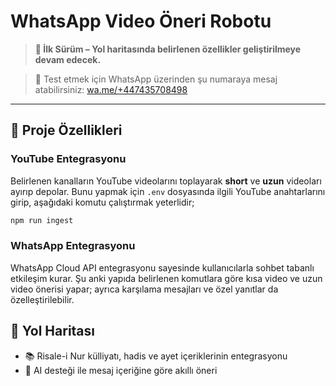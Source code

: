 # WhatsApp Video Öneri Robotu

> **🚧 İlk Sürüm – Yol haritasında belirlenen özellikler geliştirilmeye devam edecek.**

> 📱 Test etmek için WhatsApp üzerinden şu numaraya mesaj atabilirsiniz: [wa.me/+447435708498](https://wa.me/+447435708498)

---

## 📌 Proje Özellikleri

### YouTube Entegrasyonu

Belirlenen kanalların YouTube videolarını toplayarak **short** ve **uzun** videoları ayırıp depolar. Bunu yapmak için `.env` dosyasında ilgili YouTube anahtarlarını girip, aşağıdaki komutu çalıştırmak yeterlidir;

```bash
npm run ingest
```

### WhatsApp Entegrasyonu

WhatsApp Cloud API entegrasyonu sayesinde kullanıcılarla sohbet tabanlı etkileşim kurar. Şu anki yapıda belirlenen komutlara göre kısa video ve uzun video önerisi yapar; ayrıca karşılama mesajları ve özel yanıtlar da özelleştirilebilir.

## 🧭 Yol Haritası

* 📚 Risale-i Nur külliyatı, hadis ve ayet içeriklerinin entegrasyonu
* 🤖 AI desteği ile mesaj içeriğine göre akıllı öneri

